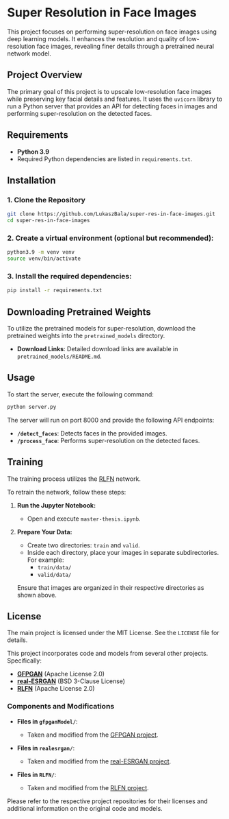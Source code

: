 # Super Resolution in Face Images

This project focuses on performing super-resolution on face images using deep learning models. It enhances the resolution and quality of low-resolution face images, revealing finer details through a pretrained neural network model.

## Project Overview

The primary goal of this project is to upscale low-resolution face images while preserving key facial details and features. It uses the `uvicorn` library to run a Python server that provides an API for detecting faces in images and performing super-resolution on the detected faces.

## Requirements

- **Python 3.9**
- Required Python dependencies are listed in `requirements.txt`.

## Installation

### 1. Clone the Repository

```bash
git clone https://github.com/LukaszBala/super-res-in-face-images.git
cd super-res-in-face-images
```


### 2. Create a virtual environment (optional but recommended):

```bash
python3.9 -m venv venv
source venv/bin/activate
```

### 3. Install the required dependencies:
```bash
pip install -r requirements.txt
```

## Downloading Pretrained Weights

To utilize the pretrained models for super-resolution, download the pretrained weights into the `pretrained_models` directory.

- **Download Links**: Detailed download links are available in `pretrained_models/README.md`.

## Usage

To start the server, execute the following command:

```bash
python server.py
```

The server will run on port 8000 and provide the following API endpoints:

- **`/detect_faces`**: Detects faces in the provided images.
- **`/process_face`**: Performs super-resolution on the detected faces.


## Training

The training process utilizes the [RLFN](https://github.com/bytedance/RLFN) network.

To retrain the network, follow these steps:

1. **Run the Jupyter Notebook:**
   - Open and execute `master-thesis.ipynb`.

2. **Prepare Your Data:**
   - Create two directories: `train` and `valid`.
   - Inside each directory, place your images in separate subdirectories. For example:
     - `train/data/`
     - `valid/data/`

   Ensure that images are organized in their respective directories as shown above.

## License

The main project is licensed under the MIT License. See the `LICENSE` file for details.

This project incorporates code and models from several other projects. Specifically:

- **[GFPGAN](https://github.com/TencentARC/GFPGAN)** (Apache License 2.0)
- **[real-ESRGAN](https://github.com/xinntao/Real-ESRGAN)** (BSD 3-Clause License)
- **[RLFN](https://github.com/bytedance/RLFN)** (Apache License 2.0)

### Components and Modifications

- **Files in `gfpganModel/`**:
  - Taken and modified from the [GFPGAN project](https://github.com/TencentARC/GFPGAN).

- **Files in `realesrgan/`**:
  - Taken and modified from the [real-ESRGAN project](https://github.com/xinntao/Real-ESRGAN).

- **Files in `RLFN/`**:
  - Taken and modified from the [RLFN project](https://github.com/bytedance/RLFN).

Please refer to the respective project repositories for their licenses and additional information on the original code and models.
